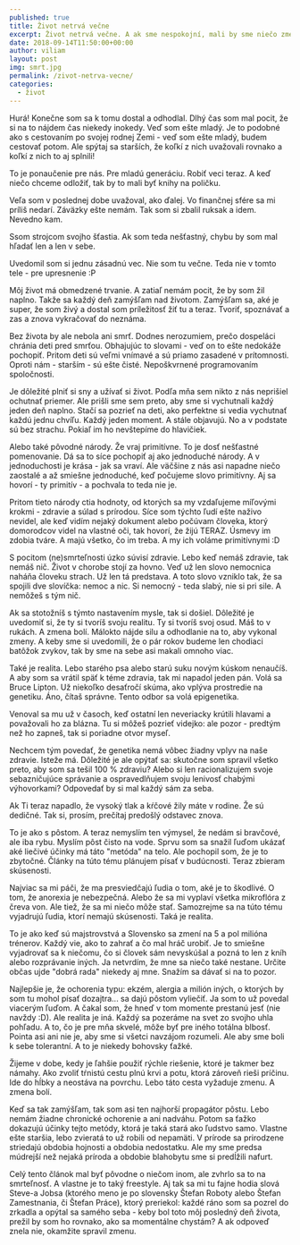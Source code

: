 ```yaml
---
published: true
title: Život netrvá večne
excerpt: Život netrvá večne. A ak sme nespokojní, mali by sme niečo zmeniť.
date: 2018-09-14T11:50:00+00:00
author: viliam
layout: post
img: smrt.jpg
permalink: /zivot-netrva-vecne/
categories:
  - život
---
```


Hurá! Konečne som sa k tomu dostal a odhodlal. Dlhý čas som mal pocit, že si na to nájdem čas niekedy inokedy. Veď som ešte mladý. Je to podobné ako s cestovaním po svojej rodnej Zemi - veď som ešte mladý, budem cestovať potom. Ale spýtaj sa starších, že koľkí z nich uvažovali rovnako a koľkí z nich to aj splnili!

To je ponaučenie pre nás. Pre mladú generáciu. Robiť veci teraz. A keď niečo chceme odložiť, tak by to mali byť knihy na poličku.

Veľa som v poslednej dobe uvažoval, ako ďalej. Vo finančnej sfére sa mi príliš nedarí. Záväzky ešte nemám. Tak som si zbalil ruksak a idem. Nevedno kam.

Ssom strojcom svojho šťastia. Ak som teda nešťastný, chybu by som mal hľadať len a len v sebe.

Uvedomil som si jednu zásadnú vec. Nie som tu večne. Teda nie v tomto tele - pre upresnenie :P

Môj život má obmedzené trvanie. A zatiaľ nemám pocit, že by som žil naplno. Takže sa každý deň zamýšľam nad životom. Zamýšľam sa, aké je super, že som živý a dostal som príležitosť žiť tu a teraz. Tvoriť, spoznávať a zas a znova vykračovať do neznáma.

Bez života by ale nebola ani smrť. Dodnes nerozumiem, prečo dospeláci chránia deti pred smrťou. Obhajujúc to slovami - veď on to ešte nedokáže pochopiť. Pritom deti sú veľmi vnímavé a sú priamo zasadené v prítomnosti. Oproti nám - starším - sú ešte čisté. Nepoškvrnené programovaním spoločnosti.

Je dôležité plniť si sny a užívať si život. Podľa mňa sem nikto z nás neprišiel ochutnať priemer. Ale prišli sme sem preto, aby sme si vychutnali každý jeden deň naplno. Stačí sa pozrieť na deti, ako perfektne si vedia vychutnať každú jednu chvíľu. Každý jeden moment. A stále objavujú. No a v podstate sú bez strachu. Pokiaľ im ho nevštepíme do hlavičiek.

Alebo také pôvodné národy. Že vraj primitívne. To je dosť nešťastné pomenovanie. Dá sa to síce pochopiť aj ako jednoduché národy. A v jednoduchosti je krása - jak sa vraví. Ale väčšine z nás asi napadne niečo zaostalé a až smiešne jednoduché, keď počujeme slovo primitívny. Aj sa hovorí - ty primitív - a pochvala to teda nie je.

Pritom tieto národy ctia hodnoty, od ktorých sa my vzdaľujeme míľovými krokmi - zdravie a súlad s prírodou. Síce som týchto ľudí ešte naživo nevidel, ale keď vidím nejaký dokument alebo počúvam človeka, ktorý domorodcov videl na vlastné oči, tak hovorí, že žijú TERAZ. Úsmevy im zdobia tváre. A majú všetko, čo im treba. A my ich voláme primitívnymi :D

S pocitom (ne)smrteľnosti úzko súvisí zdravie. Lebo keď nemáš zdravie, tak nemáš nič. Život v chorobe stojí za hovno. Veď už len slovo nemocnica naháňa človeku strach. Už len tá predstava. A toto slovo vzniklo tak, že sa spojili dve slovíčka: nemoc a nic. Si nemocný - teda slabý, nie si pri sile. A nemôžeš s tým nič.

Ak sa stotožníš s týmto nastavením mysle, tak si došiel. Dôležité je uvedomiť si, že ty si tvoríš svoju realitu. Ty si tvoríš svoj osud. Máš to v rukách. A zmena bolí. Málokto nájde silu a odhodlanie na to, aby vykonal zmeny. A keby sme si uvedomili, že o pár rokov budeme len chodiaci batôžok zvykov, tak by sme na sebe asi makali omnoho viac. 

Také je realita. Lebo starého psa alebo starú suku novým kúskom nenaučíš. A aby som sa vrátil späť k téme zdravia, tak mi napadol jeden pán. Volá sa Bruce Lipton. Už niekoľko desaťročí skúma, ako vplýva prostredie na genetiku. Áno, čítaš správne. Tento odbor sa volá epigenetika.

Venoval sa mu už v časoch, keď ostatní len neveriacky krútili hlavami a považovali ho za blázna. Tu si môžeš pozrieť videjko: ale pozor - predtým než ho zapneš, tak si poriadne otvor myseľ.

Nechcem tým povedať, že genetika nemá vôbec žiadny vplyv na naše zdravie. Isteže má. Dôležité je ale opýtať sa: skutočne som spravil všetko preto, aby som sa tešil 100 % zdraviu? Alebo si len racionalizujem svoje sebazničujúce správanie a ospravedlňujem svoju lenivosť chabými výhovorkami? Odpovedať by si mal každý sám za seba.

Ak Ti teraz napadlo, že vysoký tlak a kŕčové žily máte v rodine. Že sú dedičné. Tak si, prosím, prečítaj predošlý odstavec znova.

To je ako s pôstom. A teraz nemyslím ten výmysel, že nedám si bravčové, ale iba rybu. Myslím pôst čisto na vode. Sprvu som sa snažil ľuďom ukázať aké liečivé účinky má táto "metóda" na telo. Ale pochopil som, že je to zbytočné. Články na túto tému plánujem písať v budúcnosti. Teraz zbieram skúsenosti.

Najviac sa mi páči, že ma presviedčajú ľudia o tom, aké je to škodlivé. O tom, že anorexia je nebezpečná. Alebo že sa mi vyplaví všetka mikroflóra z čreva von. Ale tiež, že sa mi niečo môže stať. Samozrejme sa na túto tému vyjadrujú ľudia, ktorí nemajú skúsenosti. Taká je realita.

To je ako keď sú majstrovstvá a Slovensko sa zmení na 5 a pol milióna trénerov. Každý vie, ako to zahrať a čo mal hráč urobiť. Je to smiešne vyjadrovať sa k niečomu, čo si človek sám nevyskúšal a pozná to len z kníh alebo rozprávanie iných. Ja netvrdím, že mne sa niečo také nestane. Určite občas ujde "dobrá rada" niekedy aj mne. Snažím sa dávať si na to pozor. 

Najlepšie je, že ochorenia typu: ekzém, alergia a milión iných, o ktorých by som tu mohol písať dozajtra... sa dajú pôstom vyliečiť. Ja som to už povedal viacerým ľuďom. A čakal som, že hneď v tom momente prestanú jesť (nie navždy :D). Ale realita je iná. Každý sa pozeráme na svet zo svojho uhla pohľadu. A to, čo je pre mňa skvelé, môže byť pre iného totálna blbosť. Pointa asi ani nie je, aby sme si všetci navzájom rozumeli. Ale aby sme boli k sebe tolerantní. A to je niekedy bohovsky ťažké.

Žijeme v dobe, kedy je ľahšie použiť rýchle riešenie, ktoré je takmer bez námahy. Ako zvoliť tŕnistú cestu plnú krvi a potu, ktorá zároveň rieši príčinu. Ide do hĺbky a neostáva na povrchu. Lebo táto cesta vyžaduje zmenu. A zmena bolí.

Keď sa tak zamýšľam, tak som asi ten najhorší propagátor pôstu. Lebo nemám žiadne chronické ochorenie a ani nadváhu. Potom sa ťažko dokazujú účinky tejto metódy, ktorá je taká stará ako ľudstvo samo. Vlastne ešte staršia, lebo zvieratá to už robili od nepamäti. V prírode sa prirodzene striedajú obdobia hojnosti a obdobia nedostatku. Ale my sme predsa múdrejší než nejaká príroda a obdobie blahobytu sme si predĺžili nafurt.

Celý tento článok mal byť pôvodne o niečom inom, ale zvhrlo sa to na smrteľnosť. A vlastne je to taký freestyle. Aj tak sa mi tu fajne hodia slová Steve-a Jobsa (ktorého meno je po slovensky Štefan Roboty alebo Štefan Zamestnania, či Štefan Práce), ktorý preriekol: každé ráno som sa pozrel do zrkadla a opýtal sa samého seba - keby bol toto môj posledný deň života, prežil by som ho rovnako, ako sa momentálne chystám? A ak odpoveď znela nie, okamžite spravil zmenu.

